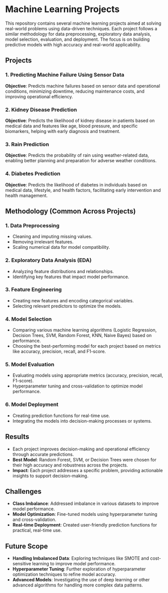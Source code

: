 # Machine Learning Projects

This repository contains several machine learning projects aimed at solving real-world problems using data-driven techniques. Each project follows a similar methodology for data preprocessing, exploratory data analysis, model selection, evaluation, and deployment. The focus is on building predictive models with high accuracy and real-world applicability.

## Projects

### 1. **Predicting Machine Failure Using Sensor Data**  
   **Objective**: Predicts machine failures based on sensor data and operational conditions, minimizing downtime, reducing maintenance costs, and improving operational efficiency.

### 2. **Kidney Disease Prediction**  
   **Objective**: Predicts the likelihood of kidney disease in patients based on medical data and features like age, blood pressure, and specific biomarkers, helping with early diagnosis and treatment.

### 3. **Rain Prediction**  
   **Objective**: Predicts the probability of rain using weather-related data, enabling better planning and preparation for adverse weather conditions.

### 4. **Diabetes Prediction**  
   **Objective**: Predicts the likelihood of diabetes in individuals based on medical data, lifestyle, and health factors, facilitating early intervention and health management.

## Methodology (Common Across Projects)

### 1. **Data Preprocessing**
   - Cleaning and imputing missing values.
   - Removing irrelevant features.
   - Scaling numerical data for model compatibility.

### 2. **Exploratory Data Analysis (EDA)**
   - Analyzing feature distributions and relationships.
   - Identifying key features that impact model performance.

### 3. **Feature Engineering**
   - Creating new features and encoding categorical variables.
   - Selecting relevant predictors to optimize the models.

### 4. **Model Selection**
   - Comparing various machine learning algorithms (Logistic Regression, Decision Trees, SVM, Random Forest, KNN, Naive Bayes) based on performance.
   - Choosing the best-performing model for each project based on metrics like accuracy, precision, recall, and F1-score.

### 5. **Model Evaluation**
   - Evaluating models using appropriate metrics (accuracy, precision, recall, F1-score).
   - Hyperparameter tuning and cross-validation to optimize model performance.

### 6. **Model Deployment**
   - Creating prediction functions for real-time use.
   - Integrating the models into decision-making processes or systems.

## Results

- Each project improves decision-making and operational efficiency through accurate predictions.
- **Best Model**: Random Forest, SVM, or Decision Trees were chosen for their high accuracy and robustness across the projects.
- **Impact**: Each project addresses a specific problem, providing actionable insights to support decision-making.

## Challenges

- **Class Imbalance**: Addressed imbalance in various datasets to improve model performance.
- **Model Optimization**: Fine-tuned models using hyperparameter tuning and cross-validation.
- **Real-time Deployment**: Created user-friendly prediction functions for practical, real-time use.

## Future Scope

- **Handling Imbalanced Data**: Exploring techniques like SMOTE and cost-sensitive learning to improve model performance.
- **Hyperparameter Tuning**: Further exploration of hyperparameter optimization techniques to refine model accuracy.
- **Advanced Models**: Investigating the use of deep learning or other advanced algorithms for handling more complex data patterns.
